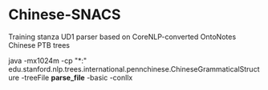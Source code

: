 # Chinese-SNACS


Training stanza UD1 parser based on CoreNLP-converted OntoNotes Chinese PTB trees

java -mx1024m -cp "*:" edu.stanford.nlp.trees.international.pennchinese.ChineseGrammaticalStructure -treeFile __parse_file__ -basic -conllx
